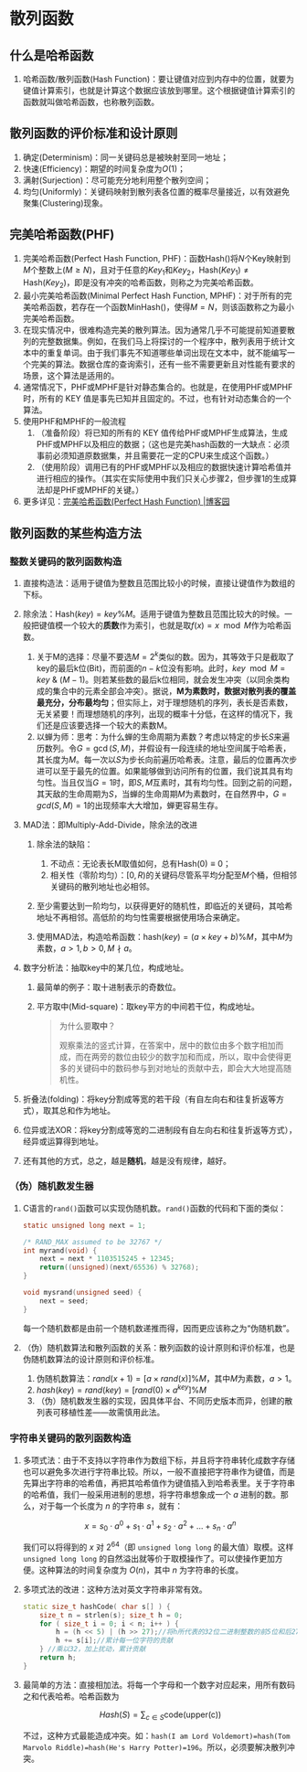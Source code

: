 # 散列函数

## 什么是哈希函数

1. 哈希函数/散列函数(Hash Function)：要让键值对应到内存中的位置，就要为键值计算索引，也就是计算这个数据应该放到哪里。这个根据键值计算索引的函数就叫做哈希函数，也称散列函数。

## 散列函数的评价标准和设计原则

1. 确定(Determinism)：同一关键码总是被映射至同一地址；
2. 快速(Efficiency)：期望的时间复杂度为$O(1)$；
3. 满射(Surjection)：尽可能充分地利用整个散列空间；
4. 均匀(Uniformly)：关键码映射到散列表各位置的概率尽量接近，以有效避免聚集(Clustering)现象。

## 完美哈希函数(PHF)

1. 完美哈希函数(Perfect Hash Function, PHF)：函数Hash()将$N$个Key映射到$M$个整数上($M\ge N$)，且对于任意的$Key_1$和$Key_2$，$\text{Hash}(Key_1)\neq \text{Hash}(Key_2)$，即是没有冲突的哈希函数，则称之为完美哈希函数。
2. 最小完美哈希函数(Minimal Perfect Hash Function, MPHF)：对于所有的完美哈希函数，若存在一个函数$\text{MinHash}()$，使得$M=N$，则该函数称之为最小完美哈希函数。
3. 在现实情况中，很难构造完美的散列算法。因为通常几乎不可能提前知道要散列的完整数据集。例如，在我们马上将探讨的一个程序中，散列表用于统计文本中的重复单词。由于我们事先不知道哪些单词出现在文本中，就不能编写一个完美的算法。数据仓库的查询索引，还有一些不需要更新且对性能有要求的场景，这个算法是适用的。
4. 通常情况下，PHF或MPHF是针对静态集合的。也就是，在使用PHF或MPHF时，所有的 KEY 值是事先已知并且固定的。不过，也有针对动态集合的一个算法。
5. 使用PHF和MPHF的一般流程
   1. （准备阶段）将已知的所有的 KEY 值传给PHF或MPHF生成算法，生成PHF或MPHF以及相应的数据；（这也是完美hash函数的一大缺点：必须事前必须知道原数据集，并且需要花一定的CPU来生成这个函数。）
   2. （使用阶段）调用已有的PHF或MPHF以及相应的数据快速计算哈希值并进行相应的操作。（其实在实际使用中我们只关心步骤2，但步骤1的生成算法却是PHF或MPHF的关键。）
6. 更多详见：[完美哈希函数(Perfect Hash Function) |博客园 ](https://www.cnblogs.com/eve-walle/archive/2012/09/17/2688914.html)

## 散列函数的某些构造方法
### 整数关键码的散列函数构造
   1. 直接构造法：适用于键值为整数且范围比较小的时候，直接让键值作为数组的下标。

   2. 除余法：$\text{Hash}(key)=key\%M$。适用于键值为整数且范围比较大的时候。一般把键值模一个较大的**质数**作为索引，也就是取$f(x)=x\mod M$作为哈希函数。
      1. 关于M的选择：尽量不要选$M=2^k$类似的数。因为，其等效于只是截取了key的最后k位(Bit)，而前面的$n-k$位没有影响。此时，$key\mod M=key\  \&\ (M-1)$。则若某些数的最后k位相同，就会发生冲突（以同余类构成的集合中的元素全部会冲突）。据说，**M为素数时，数据对散列表的覆盖最充分，分布最均匀**；但实际上，对于理想随机的序列，表长是否素数，无关紧要！而理想随机的序列，出现的概率十分低，在这样的情况下，我们还是应该要选择一个较大的素数M。
      2. 以蝉为师：思考：为什么蝉的生命周期为素数？考虑以特定的步长$S$来遍历数列。令$G=\gcd(S,M)$，并假设有一段连续的地址空间属于哈希表，其长度为$M$。每一次以$S$为步长向前遍历哈希表。注意，最后的位置再次步进可以至于最先的位置。如果能够做到访问所有的位置，我们说其具有均匀性。当且仅当$G=1$时，即$S,M$互素时，其有均匀性。回到之前的问题，其天敌的生命周期为$S$，当蝉的生命周期$M$为素数时，在自然界中，$G=gcd(S,M)=1$的出现频率大大增加，蝉更容易生存。

   3. MAD法：即Multiply-Add-Divide，除余法的改进

      1. 除余法的缺陷：
         1. 不动点：无论表长M取值如何，总有$\text{Hash}(0)\equiv0$；
         2. 相关性（零阶均匀）：$[0,R)$的关键码尽管系平均分配至$M$个桶，但相邻关键码的散列地址也必相邻。

      2. 至少需要达到一阶均匀，以获得更好的随机性，即临近的关键码，其哈希地址不再相邻。高低阶的均匀性需要根据使用场合来确定。
      3. 使用MAD法，构造哈希函数：$\text{hash}(key)=(a\times key+b)\% M$，其中$M$为素数，$a>1,b>0,M\nmid a$。

   4. 数字分析法：抽取key中的某几位，构成地址。

      1. 最简单的例子：取十进制表示的奇数位。

      2. 平方取中(Mid-square)：取key平方的中间若干位，构成地址。

         > 为什么要**取中**？
         >
         > 观察乘法的竖式计算，在答案中，居中的数位由多个数字相加而成，而在两旁的数位由较少的数字加和而成，所以，取中会使得更多的关键码中的数码参与到对地址的贡献中去，即会大大地提高随机性。

   5. 折叠法(folding)：将key分割成等宽的若干段（有自左向右和往复折返等方式），取其总和作为地址。

   6. 位异或法XOR：将key分割成等宽的二进制段有自左向右和往复折返等方式），经异或运算得到地址。

   7. 还有其他的方式，总之，越是**随机**，越是没有规律，越好。

### （伪）随机数发生器

   1. C语言的`rand()`函数可以实现伪随机数。`rand()`函数的代码和下面的类似：

      ```c
      static unsigned long next = 1;
      
      /* RAND_MAX assumed to be 32767 */
      int myrand(void) {
          next = next * 1103515245 + 12345;
          return((unsigned)(next/65536) % 32768);
      }
      
      void mysrand(unsigned seed) {
          next = seed;
      }
      ```

      每一个随机数都是由前一个随机数递推而得，因而更应该称之为“伪随机数”。

   2. （伪）随机数算法和散列函数的关系：散列函数的设计原则和评价标准，也是伪随机数算法的设计原则和评价标准。
      1. 伪随机数算法：$rand( x + 1 )  =  [ a \times rand( x ) ] \% M$，其中$M$为素数，$a>1$。
      2. $hash(key) = rand(key) = [rand(0) \times a^{key}] \% M$
      3. （伪）随机数发生器的实现，因具体平台、不同历史版本而异，创建的散列表可移植性差——故需慎用此法。

### 字符串关键码的散列函数构造
1. 多项式法：由于不支持以字符串作为数组下标，并且将字符串转化成数字存储也可以避免多次进行字符串比较。所以，一般不直接把字符串作为键值，而是先算出字符串的哈希值，再把其哈希值作为键值插入到哈希表里。关于字符串的哈希值，我们一般采用进制的思想，将字符串想象成一个 $a$ 进制的数。那么，对于每一个长度为 $n$ 的字符串 $s$，就有：

   

   $$
   x = s_0 \cdot a^0 + s_1 \cdot a^1 + s_2 \cdot a^2 + \ldots + s_n \cdot a^n
   $$

   

   我们可以将得到的 $x$ 对 $2^{64}$（即 `unsigned long long` 的最大值）取模。这样 `unsigned long long` 的自然溢出就等价于取模操作了。可以使操作更加方便。这种算法的时间复杂度为 $O(n)$，其中 $n$ 为字符串的长度。

2. 多项式法的改进：这种方法对英文字符串非常有效。

   ```cpp
   static size_t hashCode( char s[] ) {
       size_t n = strlen(s); size_t h = 0;
       for ( size_t i = 0; i < n; i++ ) {
           h = (h << 5) | (h >> 27);//将h所代表的32位二进制整数的前5位和后27位交换顺序
           h += s[i];//累计每一位字符的贡献
       } //乘以32，加上扰动，累计贡献
       return h;
   }
   ```

3. 最简单的方法：直接相加法。将每一个字母和一个数字对应起来，用所有数码之和代表哈希。哈希函数为

   

   $$
   Hash(S)=\sum_{c\in S}\text{code(upper(c))}
   $$

   

   不过，这种方式最能造成冲突。如：`hash(I am Lord Voldemort)=hash(Tom Marvolo Riddle)=hash(He's Harry Potter)=196`。所以，必须要解决散列冲突。